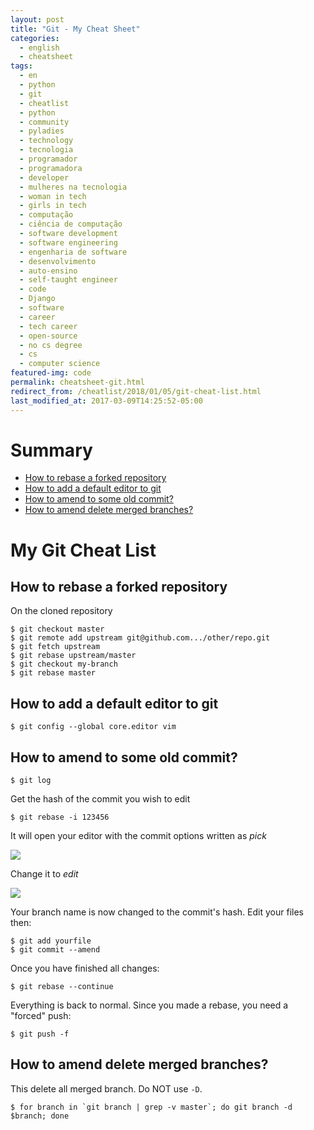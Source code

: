 ```yaml
---
layout: post
title: "Git - My Cheat Sheet"
categories:
  - english
  - cheatsheet
tags:
  - en
  - python
  - git
  - cheatlist
  - python
  - community 
  - pyladies
  - technology
  - tecnologia
  - programador
  - programadora
  - developer
  - mulheres na tecnologia
  - woman in tech
  - girls in tech
  - computação
  - ciência de computação
  - software development
  - software engineering
  - engenharia de software
  - desenvolvimento
  - auto-ensino
  - self-taught engineer
  - code
  - Django
  - software
  - career
  - tech career
  - open-source
  - no cs degree
  - cs
  - computer science
featured-img: code
permalink: cheatsheet-git.html
redirect_from: /cheatlist/2018/01/05/git-cheat-list.html
last_modified_at: 2017-03-09T14:25:52-05:00
---
```



# Summary

* [How to rebase a forked repository](#rebase-fork)
* [How to add a default editor to git](#default-editor)
* [How to amend to some old commit?](#amend-old-commit) 
* [How to amend delete merged branches?](#delete-merged-branches) 

# My Git Cheat List


<h2 id='rebase-fork'>How to rebase a forked repository</h2>

On the cloned repository

```
$ git checkout master
$ git remote add upstream git@github.com.../other/repo.git
$ git fetch upstream
$ git rebase upstream/master
$ git checkout my-branch
$ git rebase master
```

<h2 id='default-editor'>How to add a default editor to git</h2>

```
$ git config --global core.editor vim
```


<h2 id='amend-old-commit'>How to amend to some old commit?</h2>

```
$ git log
```

Get the hash of the commit you wish to edit

```
$ git rebase -i 123456
```

It will open your editor with the commit options written as *pick*

![](https://i.imgur.com/6jbkv2b.png)

Change it to *edit*

![](https://i.imgur.com/vbPbIAe.png)

Your branch name is now changed to the commit's hash. Edit your files then:

```
$ git add yourfile
$ git commit --amend
```

Once you have finished all changes:

```
$ git rebase --continue 
```

Everything is back to normal. Since you made a rebase, you need a "forced" push:

```
$ git push -f 
```



<h2 id='delete-merged-branches'>How to amend delete merged branches?</h2>

This delete all merged branch. Do NOT use `-D`.

```
$ for branch in `git branch | grep -v master`; do git branch -d $branch; done
```
